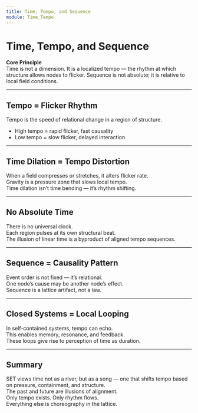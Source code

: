 ```yaml
---
title: Time, Tempo, and Sequence
module: Time_Tempo
---
```


# Time, Tempo, and Sequence

**Core Principle**  
Time is not a dimension. It is a localized tempo — the rhythm at which structure allows nodes to flicker. Sequence is not absolute; it is relative to local field conditions.

---

## Tempo = Flicker Rhythm

Tempo is the speed of relational change in a region of structure.

- High tempo = rapid flicker, fast causality  
- Low tempo = slow flicker, delayed interaction

---

## Time Dilation = Tempo Distortion

When a field compresses or stretches, it alters flicker rate.  
Gravity is a pressure zone that slows local tempo.  
Time dilation isn’t time bending — it’s rhythm shifting.

---

## No Absolute Time

There is no universal clock.  
Each region pulses at its own structural beat.  
The illusion of linear time is a byproduct of aligned tempo sequences.

---

## Sequence = Causality Pattern

Event order is not fixed — it’s relational.  
One node’s cause may be another node’s effect.  
Sequence is a lattice artifact, not a law.

---

## Closed Systems = Local Looping

In self-contained systems, tempo can echo.  
This enables memory, resonance, and feedback.  
These loops give rise to perception of time as duration.

---

## Summary

SET views time not as a river, but as a song — one that shifts tempo based on pressure, containment, and structure.  
The past and future are illusions of alignment.  
Only tempo exists. Only rhythm flows.  
Everything else is choreography in the lattice.
